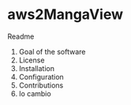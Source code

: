 # aws2MangaView
Readme

1. Goal of the software
2. License
3. Installation
4. Configuration
5. Contributions
6. lo cambio